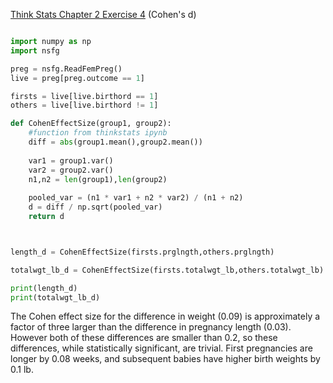 [Think Stats Chapter 2 Exercise 4](http://greenteapress.com/thinkstats2/html/thinkstats2003.html#toc24) (Cohen's d)

```python

import numpy as np
import nsfg

preg = nsfg.ReadFemPreg()
live = preg[preg.outcome == 1]

firsts = live[live.birthord == 1]
others = live[live.birthord != 1]

def CohenEffectSize(group1, group2):
    #function from thinkstats ipynb
    diff = abs(group1.mean(),group2.mean())
    
    var1 = group1.var()
    var2 = group2.var()
    n1,n2 = len(group1),len(group2)
    
    pooled_var = (n1 * var1 + n2 * var2) / (n1 + n2)
    d = diff / np.sqrt(pooled_var)
    return d



length_d = CohenEffectSize(firsts.prglngth,others.prglngth)

totalwgt_lb_d = CohenEffectSize(firsts.totalwgt_lb,others.totalwgt_lb)

print(length_d)
print(totalwgt_lb_d)

```


The Cohen effect size for the difference in weight (0.09) is approximately a factor of three larger than the difference in pregnancy length (0.03).  However both of these differences are smaller than 0.2, so these differences, while statistically significant, are trivial.  First pregnancies are longer by 0.08 weeks, and subsequent babies have higher birth weights by 0.1 lb.
